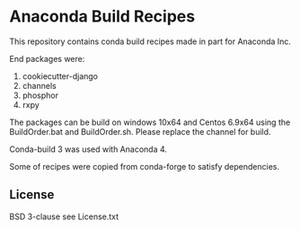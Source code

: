 Anaconda Build Recipes
======================

This repository contains conda build recipes made in part for Anaconda Inc.

End packages were:
1. cookiecutter-django
2. channels
3. phosphor
4. rxpy

The packages can be build on windows 10x64 and Centos 6.9x64 using the 
BuildOrder.bat and BuildOrder.sh. Please replace the channel for build.

Conda-build 3 was used with Anaconda 4. 

Some of recipes were copied from conda-forge to satisfy dependencies.


License
-------
BSD 3-clause
see License.txt




